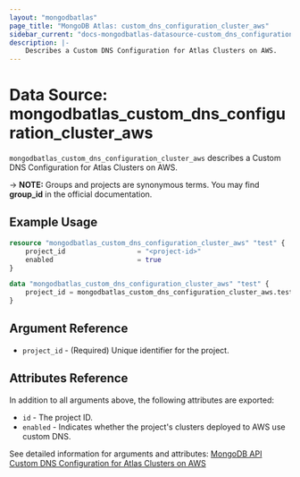```yaml
---
layout: "mongodbatlas"
page_title: "MongoDB Atlas: custom_dns_configuration_cluster_aws"
sidebar_current: "docs-mongodbatlas-datasource-custom_dns_configuration_cluster_aws"
description: |-
    Describes a Custom DNS Configuration for Atlas Clusters on AWS.
---
```


# Data Source: mongodbatlas_custom_dns_configuration_cluster_aws

`mongodbatlas_custom_dns_configuration_cluster_aws` describes a Custom DNS Configuration for Atlas Clusters on AWS.

-> **NOTE:** Groups and projects are synonymous terms. You may find **group_id** in the official documentation.


## Example Usage

```terraform
resource "mongodbatlas_custom_dns_configuration_cluster_aws" "test" {
	project_id                  = "<project-id>"
	enabled                     = true
}

data "mongodbatlas_custom_dns_configuration_cluster_aws" "test" {
    project_id = mongodbatlas_custom_dns_configuration_cluster_aws.test.id
}
```

## Argument Reference

* `project_id` - (Required) Unique identifier for the project.

## Attributes Reference

In addition to all arguments above, the following attributes are exported:

* `id` - The project ID.
* `enabled` - Indicates whether the project's clusters deployed to AWS use custom DNS.


See detailed information for arguments and attributes: [MongoDB API Custom DNS Configuration for Atlas Clusters on AWS](https://docs.atlas.mongodb.com/reference/api/aws-custom-dns-get)